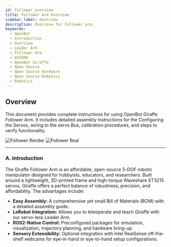 ```yaml
---
id: follower_overview
title: Follower Arm Overview
sidebar_label: Overview
description: Overview for Follower arm.
keywords:
  - OpenBot
  - Introduction
  - Overview
  - Leader Arm
  - Follower Arm
  - AS5600
  - OpenBot Giraffe
  - Open Source
  - Open Source Hardware
  - Open Source Robotics
  - Robotics
---
```


<!-- @format -->

## Overview

This document provides complete instructions for using OpenBot Giraffe Follower Arm. It includes detailed assembly instructions for the Configuring the Servos, wiring to the servo Bus, calibration procedures, and steps to verify functionality.

<div style={{ display: "flex", gap: "16px" }}>
  <img
    src="/img/follower_render.jpeg"
    alt="Follower Render"
    style={{ width: "500px" }}
  />
  <img
    src="/img/follower_real.jpeg"
    alt="Follower Real"
    style={{ width: "500px" }}
  />
</div>

---

### A. Introduction

The Giraffe Follower Arm is an affordable, open-source 5-DOF robotic manipulator designed for hobbyists, educators, and researchers. Built around a lightweight, 3D-printed frame and high-torque Waveshare ST3215 servos, Giraffe offers a perfect balance of robustness, precision, and affordability. The advantages include:

- **Easy Assembly:** A comprehensive yet small Bill of Materials (BOM) with a detailed assembly guide.
- **LeRobot Integration:** Allows you to teleoperate and teach Giraffe with our servo-less Leader Arm.
- **ROS2-Native Control:** Preconfigured packages for simulation, visualization, trajectory planning, and hardware bring-up.
- **Sensory Extensibility:** Optional integration with Intel RealSense off-the-shelf webcams for eye-in-hand or eye-to-hand setup configurations.
